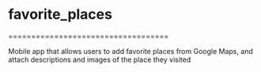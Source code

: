 # favorite_places

===================================

Mobile app that allows users to add favorite places from Google Maps, and attach descriptions and images of the place they visited

